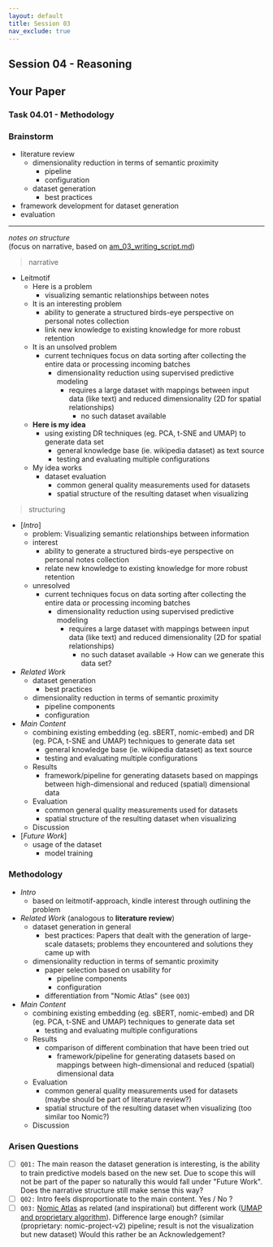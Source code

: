 ```yaml
---
layout: default
title: Session 03
nav_exclude: true
---
```


## Session 04 - Reasoning

## Your Paper

### Task 04.01 - Methodology

### Brainstorm

- literature review
  - dimensionality reduction in terms of semantic proximity
    - pipeline
    - configuration
  - dataset generation
    - best practices
- framework development for dataset generation
- evaluation

---

_notes on structure_<br>
(focus on narrative, based on [am_03_writing_script.md](../../../02_scripts/am_03_writing_script.md))

> narrative

- Leitmotif
  - Here is a problem
    - visualizing semantic relationships between notes
  - It is an interesting problem
    - ability to generate a structured birds-eye perspective on personal notes collection
    - link new knowledge to existing knowledge for more robust retention
  - It is an unsolved problem
    - current techniques focus on data sorting after collecting the entire data or processing incoming batches
      - dimensionality reduction using supervised predictive modeling
        - requires a large dataset with mappings between input data (like text) and reduced dimensionality (2D for spatial relationships)
          - no such dataset available
  - **Here is my idea**
    - using existing DR techniques (eg. PCA, t-SNE and UMAP) to generate data set
      - general knowledge base (ie. wikipedia dataset) as text source
      - testing and evaluating multiple configurations
  - My idea works
    - dataset evaluation
      - common general quality measurements used for datasets
      - spatial structure of the resulting dataset when visualizing

> structuring

- [_Intro_]
  - problem: Visualizing semantic relationships between information
  - interest
    - ability to generate a structured birds-eye perspective on personal notes collection
    - relate new knowledge to existing knowledge for more robust retention
  - unresolved
    - current techniques focus on data sorting after collecting the entire data or processing incoming batches
      - dimensionality reduction using supervised predictive modeling
        - requires a large dataset with mappings between input data (like text) and reduced dimensionality (2D for spatial relationships)
          - no such dataset available -> How can we generate this data set?
- _Related Work_
  - dataset generation
    - best practices
  - dimensionality reduction in terms of semantic proximity
    - pipeline components
    - configuration
- _Main Content_
  - combining existing embedding (eg. sBERT, nomic-embed) and DR (eg. PCA, t-SNE and UMAP) techniques to generate data set
    - general knowledge base (ie. wikipedia dataset) as text source
    - testing and evaluating multiple configurations
  - Results
    - framework/pipeline for generating datasets based on mappings between high-dimensional and reduced (spatial) dimensional data
  - Evaluation
    - common general quality measurements used for datasets
    - spatial structure of the resulting dataset when visualizing
  - Discussion
- [_Future Work_]
  - usage of the dataset
    - model training

### Methodology

- _Intro_
  - based on leitmotif-approach, kindle interest through outlining the problem
- _Related Work_ (analogous to **literature review**)
  - dataset generation in general
    - best practices: Papers that dealt with the generation of large-scale datasets; problems they encountered and solutions they came up with
  - dimensionality reduction in terms of semantic proximity
    - paper selection based on usability for
      - pipeline components
      - configuration
    - differentiation from "Nomic Atlas" (see `Q03`)
- _Main Content_
  - combining existing embedding (eg. sBERT, nomic-embed) and DR (eg. PCA, t-SNE and UMAP) techniques to generate data set
    - testing and evaluating multiple configurations
  - Results
    - comparison of different combination that have been tried out
      - framework/pipeline for generating datasets based on mappings between high-dimensional and reduced (spatial) dimensional data
  - Evaluation
    - common general quality measurements used for datasets (maybe should be part of literature review?)
    - spatial structure of the resulting dataset when visualizing (too similar too Nomic?)
  - Discussion

### Arisen Questions

- [ ] `Q01:` The main reason the dataset generation is interesting, is the ability to train predictive models based on the new set. Due to scope this will not be part of the paper so naturally this would fall under "Future Work". Does the narrative structure still make sense this way?
- [ ] `Q02:` Intro feels disproportionate to the main content. Yes / No ?
- [ ] `Q03:` [Nomic Atlas](https://atlas.nomic.ai/discover) as related (and inspirational) but different work ([UMAP and proprietary algorithm](https://docs.nomic.ai/atlas/embeddings-and-retrieval/dimensionality-reduction)). Difference large enough? (similar (proprietary: nomic-project-v2) pipeline; result is not the visualization but new dataset) Would this rather be an Acknowledgement?
